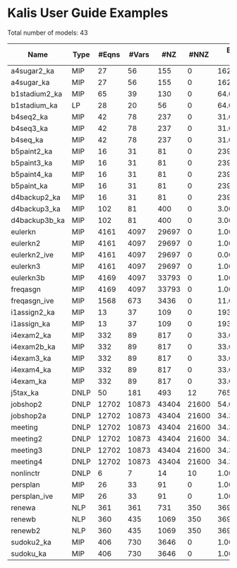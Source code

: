 # Kalis User Guide Examples

Total number of models:   43

| Name          | Type | #Eqns | #Vars | #NZ   | #NNZ  | Bestknown Objective |
|---------------|------|-------|-------|-------|-------|---------------------|
| a4sugar2_ka   | MIP  | 27    | 56    | 155   | 0     | 1620.00000000       |
| a4sugar_ka    | MIP  | 27    | 56    | 155   | 0     | 1620.00000000       |
| b1stadium2_ka | MIP  | 65    | 39    | 130   | 0     | 64.00000000         |
| b1stadium_ka  | LP   | 28    | 20    | 56    | 0     | 64.00000000         |
| b4seq2_ka     | MIP  | 42    | 78    | 237   | 0     | 31.00000000         |
| b4seq3_ka     | MIP  | 42    | 78    | 237   | 0     | 31.00000000         |
| b4seq_ka      | MIP  | 42    | 78    | 237   | 0     | 31.00000000         |
| b5paint2_ka   | MIP  | 16    | 31    | 81    | 0     | 239.00000000        |
| b5paint3_ka   | MIP  | 16    | 31    | 81    | 0     | 239.00000000        |
| b5paint4_ka   | MIP  | 16    | 31    | 81    | 0     | 239.00000000        |
| b5paint_ka    | MIP  | 16    | 31    | 81    | 0     | 239.00000000        |
| d4backup2_ka  | MIP  | 16    | 31    | 81    | 0     | 239.00000000        |
| d4backup3_ka  | MIP  | 102   | 81    | 400   | 0     | 3.00000000          |
| d4backup3b_ka | MIP  | 102   | 81    | 400   | 0     | 3.00000000          |
| eulerkn       | MIP  | 4161  | 4097  | 29697 | 0     | 1.00000000          |
| eulerkn2      | MIP  | 4161  | 4097  | 29697 | 0     | 1.00000000          |
| eulerkn2_ive  | MIP  | 4161  | 4097  | 29697 | 0     | 0.00000000          |
| eulerkn3      | MIP  | 4161  | 4097  | 29697 | 0     | 1.00000000          |
| eulerkn3b     | MIP  | 4169  | 4097  | 33793 | 0     | 1.00000000          |
| freqasgn      | MIP  | 4169  | 4097  | 33793 | 0     | 1.00000000          |
| freqasgn_ive  | MIP  | 1568  | 673   | 3436  | 0     | 11.00000000         |
| i1assign2_ka  | MIP  | 13    | 37    | 109   | 0     | 193.00000000        |
| i1assign_ka   | MIP  | 13    | 37    | 109   | 0     | 193.00000000        |
| i4exam2_ka    | MIP  | 332   | 89    | 817   | 0     | 33.00000000         |
| i4exam2b_ka   | MIP  | 332   | 89    | 817   | 0     | 33.00000000         |
| i4exam3_ka    | MIP  | 332   | 89    | 817   | 0     | 33.00000000         |
| i4exam4_ka    | MIP  | 332   | 89    | 817   | 0     | 33.00000000         |
| i4exam_ka     | MIP  | 332   | 89    | 817   | 0     | 33.00000000         |
| j5tax_ka      | DNLP | 50    | 181   | 493   | 12    | 7654.00000000       |
| jobshop2      | DNLP | 12702 | 10873 | 43404 | 21600 | 54.00000000         |
| jobshop2a     | DNLP | 12702 | 10873 | 43404 | 21600 | 34.32050808         |
| meeting       | DNLP | 12702 | 10873 | 43404 | 21600 | 34.32050808         |
| meeting2      | DNLP | 12702 | 10873 | 43404 | 21600 | 34.32050808         |
| meeting3      | DNLP | 12702 | 10873 | 43404 | 21600 | 34.32050808         |
| meeting4      | DNLP | 12702 | 10873 | 43404 | 21600 | 34.32050808         |
| nonlinctr     | DNLP | 6     | 7     | 14    | 10    | 1.00000000          |
| persplan      | MIP  | 26    | 33    | 91    | 0     | 1.00000000          |
| persplan_ive  | MIP  | 26    | 33    | 91    | 0     | 1.00000000          |
| renewa        | NLP  | 361   | 361   | 731   | 350   | 369.70000000        |
| renewb        | NLP  | 360   | 435   | 1069  | 350   | 369.70000000        |
| renewb2       | NLP  | 360   | 435   | 1069  | 350   | 369.70000000        |
| sudoku2_ka    | MIP  | 406   | 730   | 3646  | 0     | 1.00000000          |
| sudoku_ka     | MIP  | 406   | 730   | 3646  | 0     | 1.00000000          |